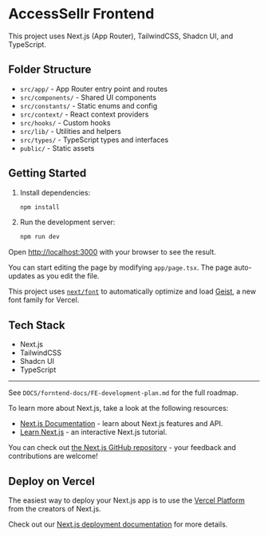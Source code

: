 # AccessSellr Frontend

This project uses Next.js (App Router), TailwindCSS, Shadcn UI, and TypeScript.

## Folder Structure

- `src/app/` - App Router entry point and routes
- `src/components/` - Shared UI components
- `src/constants/` - Static enums and config
- `src/context/` - React context providers
- `src/hooks/` - Custom hooks
- `src/lib/` - Utilities and helpers
- `src/types/` - TypeScript types and interfaces
- `public/` - Static assets

## Getting Started

1. Install dependencies:
   ```sh
   npm install
   ```
2. Run the development server:
   ```sh
   npm run dev
   ```

Open [http://localhost:3000](http://localhost:3000) with your browser to see the result.

You can start editing the page by modifying `app/page.tsx`. The page auto-updates as you edit the file.

This project uses [`next/font`](https://nextjs.org/docs/app/building-your-application/optimizing/fonts) to automatically optimize and load [Geist](https://vercel.com/font), a new font family for Vercel.

## Tech Stack
- Next.js
- TailwindCSS
- Shadcn UI
- TypeScript

---

See `DOCS/forntend-docs/FE-development-plan.md` for the full roadmap.

To learn more about Next.js, take a look at the following resources:

- [Next.js Documentation](https://nextjs.org/docs) - learn about Next.js features and API.
- [Learn Next.js](https://nextjs.org/learn) - an interactive Next.js tutorial.

You can check out [the Next.js GitHub repository](https://github.com/vercel/next.js) - your feedback and contributions are welcome!

## Deploy on Vercel

The easiest way to deploy your Next.js app is to use the [Vercel Platform](https://vercel.com/new?utm_medium=default-template&filter=next.js&utm_source=create-next-app&utm_campaign=create-next-app-readme) from the creators of Next.js.

Check out our [Next.js deployment documentation](https://nextjs.org/docs/app/building-your-application/deploying) for more details.
